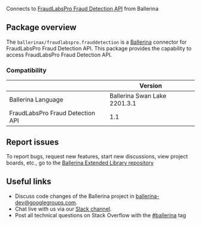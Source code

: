 Connects to [FraudLabsPro Fraud Detection API](https://www.fraudlabspro.com/developer/api/screen-order) from Ballerina

## Package overview
The `ballerinax/fraudlabspro.frauddetection` is a [Ballerina](https://ballerina.io/) connector for FraudLabsPro Fraud Detection API.
This package provides the capability to access FraudLabsPro Fraud Detection API.

### Compatibility
|                                   | Version                         |
|-----------------------------------|---------------------------------|
| Ballerina Language                | Ballerina Swan Lake 2201.3.1      | 
| FraudLabsPro Fraud Detection API  | 1.1                             |

## Report issues
To report bugs, request new features, start new discussions, view project boards, etc., go to the [Ballerina Extended Library repository](https://github.com/ballerina-platform/ballerina-extended-library)

## Useful links
- Discuss code changes of the Ballerina project in [ballerina-dev@googlegroups.com](mailto:ballerina-dev@googlegroups.com).
- Chat live with us via our [Slack channel](https://ballerina.io/community/slack/).
- Post all technical questions on Stack Overflow with the [#ballerina](https://stackoverflow.com/questions/tagged/ballerina) tag
